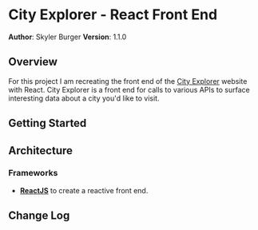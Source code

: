 # City Explorer - React Front End

**Author**: Skyler Burger
**Version**: 1.1.0

## Overview
For this project I am recreating the front end of the [City Explorer](https://codefellows.github.io/code-301-guide/curriculum/city-explorer-app/front-end/) website with React. City Explorer is a front end for calls to various APIs to surface interesting data about a city you'd like to visit.

## Getting Started

## Architecture
### Frameworks
- [**ReactJS**](https://reactjs.org/) to create a reactive front end.

## Change Log
